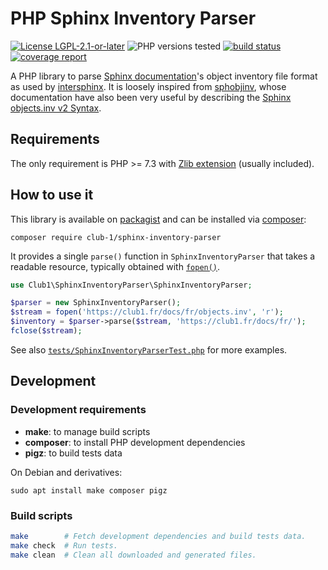 # PHP Sphinx Inventory Parser

[![License LGPL-2.1-or-later][licensvg]][licenurl]
![PHP versions tested][phpvtsvg]
[![build status][buildsvg]][buildurl]
[![coverage report][coversvg]][coverurl]

A PHP library to parse [Sphinx documentation](https://www.sphinx-doc.org/)'s object inventory file format
as used by [intersphinx](https://www.sphinx-doc.org/en/master/usage/extensions/intersphinx.htm).
It is loosely inspired from [sphobjinv](https://github.com/bskinn/sphobjinv),
whose documentation have also been very useful
by describing the [Sphinx objects.inv v2 Syntax](https://sphobjinv.readthedocs.io/en/stable/syntax.html).

## Requirements

The only requirement is PHP >= 7.3 with [Zlib extension](https://www.php.net/manual/en/book.zlib.php)
(usually included).

## How to use it

This library is available on [packagist](https://packagist.org/packages/club-1/sphinx-inventory-parser)
and can be installed via [composer](https://getcomposer.org/):

    composer require club-1/sphinx-inventory-parser

It provides a single `parse()` function in `SphinxInventoryParser`
that takes a readable resource, typically obtained with [`fopen()`](https://www.php.net/manual/en/function.fopen.php).

```php
use Club1\SphinxInventoryParser\SphinxInventoryParser;

$parser = new SphinxInventoryParser();
$stream = fopen('https://club1.fr/docs/fr/objects.inv', 'r');
$inventory = $parser->parse($stream, 'https://club1.fr/docs/fr/');
fclose($stream);
```

See also [`tests/SphinxInventoryParserTest.php`](tests/SphinxInventoryParserTest.php) for more examples.

## Development

### Development requirements

- **make**: to manage build scripts
- **composer**: to install PHP development dependencies
- **pigz**: to build tests data

On Debian and derivatives:

    sudo apt install make composer pigz

### Build scripts

```sh
make        # Fetch development dependencies and build tests data.
make check  # Run tests.
make clean  # Clean all downloaded and generated files.
```

[licensvg]: https://img.shields.io/badge/license-LGPL--2.1--or--later-blue "GNU Lesser General Public License version 2.1 or later"
[licenurl]: LICENSE
[phpvtsvg]: https://img.shields.io/badge/php-7.3%20%7C%207.4%20%7C%208.0%20%7C%208.1%20%7C%208.2-blue "PHP versions tested"
[buildsvg]: https://img.shields.io/github/actions/workflow/status/club-1/sphinx-inventory-parser/build.yml "Unit tests & other checks"
[buildurl]: https://github.com/club-1/sphinx-inventory-parser/actions/workflows/build.yml?query=branch%3Amain
[coversvg]: https://img.shields.io/codecov/c/gh/club-1/sphinx-inventory-parser "Lines of code covered by tests"
[coverurl]: https://app.codecov.io/gh/club-1/sphinx-inventory-parser
